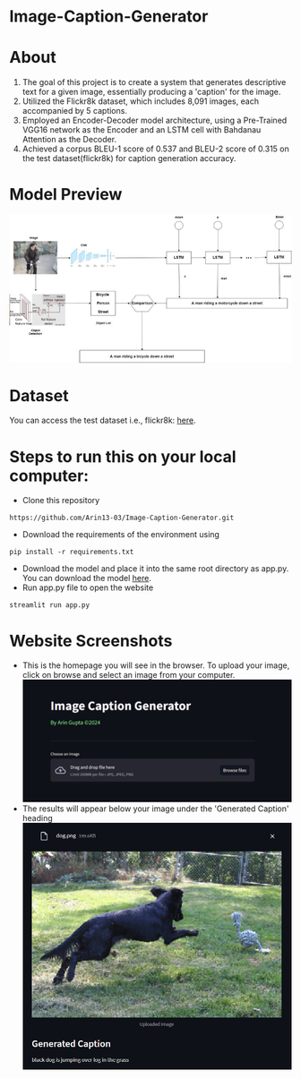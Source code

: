 # Image-Caption-Generator

# About

1. The goal of this project is to create a system that generates descriptive text for a given image, essentially producing a 'caption' for the image.
2. Utilized the Flickr8k dataset, which includes 8,091 images, each accompanied by 5 captions.
3. Employed an Encoder-Decoder model architecture, using a Pre-Trained VGG16 network as the Encoder and an LSTM cell with Bahdanau Attention as the Decoder.
4. Achieved a corpus BLEU-1 score of 0.537 and BLEU-2 score of 0.315 on the test dataset(flickr8k) for caption generation accuracy.

# Model Preview
![Model](/ModelPreview.jpg)

# Dataset
You can access the test dataset i.e., flickr8k: [here](https://www.kaggle.com/datasets/adityajn105/flickr8k).

# Steps to run this on your local computer:

- Clone this repository
```
https://github.com/Arin13-03/Image-Caption-Generator.git
```

- Download the requirements of the environment using 
```
pip install -r requirements.txt
```
- Download the model and place it into the same root directory as app.py. You can download the model [here](https://drive.google.com/file/d/1xg9cRHrjhZugeL8A3XKdE15ob0AUUdFL/view?usp=sharing).
- Run app.py file to open the website
```
streamlit run app.py
```

# Website Screenshots
- This is the homepage you will see in the browser. To upload your image, click on browse and select an image from your computer.
![Homepage](/App_Preview.png)
- The results will appear below your image under the 'Generated Caption' heading
![Output](/Result.png)

